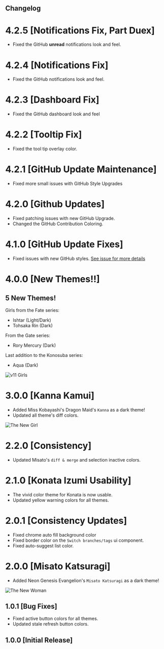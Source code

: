 Changelog
---
# 4.2.5 [Notifications Fix, Part Duex]

- Fixed the GitHub **unread** notifications look and feel.

# 4.2.4 [Notifications Fix]

- Fixed the GitHub notifications look and feel.

# 4.2.3 [Dashboard Fix]

- Fixed the GitHub dashboard look and feel

# 4.2.2 [Tooltip Fix]

- Fixed the tool tip overlay color.

# 4.2.1 [GitHub Update Maintenance]

- Fixed more small issues with GitHub Style Upgrades

# 4.2.0 [Github Updates]

- Fixed patching issues with new GitHub Upgrade.
- Changed the GitHub Contribution Coloring.

# 4.1.0 [GitHub Update Fixes]

- Fixed issues with new GitHub styles. [See issue for more details](https://github.com/doki-theme/doki-theme-github/issues/13)

# 4.0.0 [New Themes!!]

## 5 New Themes!

Girls from the Fate series:

- Ishtar (Light/Dark)
- Tohsaka Rin (Dark)

From the Gate series:

- Rory Mercury (Dark)

Last addition to the Konosuba series:

- Aqua (Dark)

![v11 Girls](http://doki.assets.unthrottled.io/misc/v11_girls.png)


# 3.0.0 [Kanna Kamui]

- Added Miss Kobayashi's Dragon Maid's `Kanna` as a dark theme!
- Updated all theme's diff colors.

![The New Girl](https://doki.assets.unthrottled.io/misc/v10_girl.png?version=1)


# 2.2.0 [Consistency]

- Updated Misato's `diff & merge` and selection inactive colors.

# 2.1.0 [Konata Izumi Usability]

- The vivid color theme for Konata is now usable.
- Updated yellow warning colors for all themes.

# 2.0.1 [Consistency Updates]

- Fixed chrome auto fill background color
- Fixed border color on the `Switch branches/tags` ui component.
- Fixed auto-suggest list color.

# 2.0.0 [Misato Katsuragi]

- Added Neon Genesis Evangelion's `Misato Katsuragi` as a dark theme!

![The New Woman](https://doki.assets.unthrottled.io/misc/v9_girl.png?version=1)


## 1.0.1 [Bug Fixes]

- Fixed active button colors for all themes.
- Updated stale refresh button colors.

## 1.0.0 [Initial Release]
